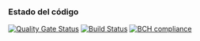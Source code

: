 ### Estado del código

[![Quality Gate Status](https://sonarcloud.io/api/project_badges/measure?project=es.upm.miw%3Aapaw-ep-javier-iglesias&metric=alert_status)](https://sonarcloud.io/dashboard?id=es.upm.miw%3Aapaw-ep-javier-iglesias)
[![Build Status](https://travis-ci.org/Javiig13/apaw-ep-javier-iglesias.svg?branch=develop)](https://travis-ci.org/Javiig13/apaw-ep-javier-iglesias)
[![BCH compliance](https://bettercodehub.com/edge/badge/Javiig13/apaw-ep-javier-iglesias?branch=develop)](https://bettercodehub.com/)